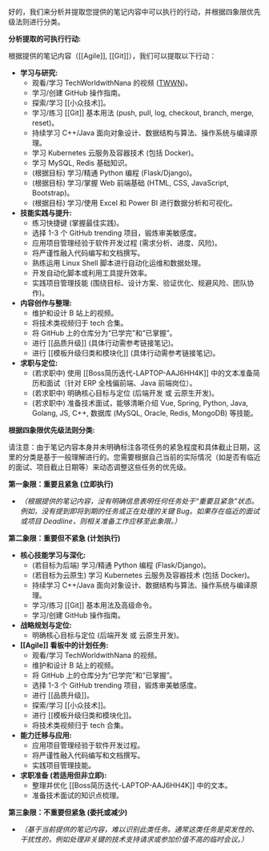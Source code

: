好的，我们来分析并提取您提供的笔记内容中可以执行的行动，并根据四象限优先级法则进行分类。

**分析提取的可执行行动:**

根据提供的笔记内容（[[Agile]], [[Git]]），我们可以提取以下行动：

*   **学习与研究:**
    *   观看/学习 TechWorldwithNana 的视频 ([TWWN](https://www.youtube.com/@TechWorldwithNana/videos))。
    *   学习/创建 GitHub 操作指南。
    *   探索/学习 [[小众技术]]。
    *   学习/练习 [[Git]] 基本用法 (push, pull, log, checkout, branch, merge, reset)。
    *   持续学习 C++/Java 面向对象设计、数据结构与算法、操作系统与编译原理。
    *   学习 Kubernetes 云服务及容器技术 (包括 Docker)。
    *   学习 MySQL, Redis 基础知识。
    *   (根据目标) 学习/精通 Python 编程 (Flask/Django)。
    *   (根据目标) 学习/掌握 Web 前端基础 (HTML, CSS, JavaScript, Bootstrap)。
    *   (根据目标) 学习/使用 Excel 和 Power BI 进行数据分析和可视化。
*   **技能实践与提升:**
    *   练习快捷键 (掌握最佳实践)。
    *   选择 1-3 个 GitHub trending 项目，锻炼审美敏感度。
    *   应用项目管理经验于软件开发过程 (需求分析、进度、风险)。
    *   将严谨性融入代码编写和文档撰写。
    *   熟练运用 Linux Shell 脚本进行自动化运维和数据处理。
    *   开发自动化脚本或利用工具提升效率。
    *   实践项目管理技能 (围绕目标、设计方案、验证优化、规避风险、团队协作)。
*   **内容创作与整理:**
    *   维护和设计 B 站上的视频。
    *   将技术类视频归于 tech 合集。
    *   将 GitHub 上的仓库分为“已学完”和“已掌握”。
    *   进行 [[品质升级]] (具体行动需参考链接笔记)。
    *   进行 [[模板升级归类和模块化]] (具体行动需参考链接笔记)。
*   **求职与定位:**
    *   (若求职中) 使用 [[Boss简历迭代-LAPTOP-AAJ6HH4K]] 中的文本准备简历和面试（针对 ERP 全栈偏前端、Java 前端岗位）。
    *   (若求职中) 明确核心目标与定位 (后端开发 或 云原生开发)。
    *   (若求职中) 准备技术面试，能够清晰介绍 Vue, Spring, Python, Java, Golang, JS, C++, 数据库 (MySQL, Oracle, Redis, MongoDB) 等技能。

**根据四象限优先级法则分类:**

请注意：由于笔记内容本身并未明确标注各项任务的紧急程度和具体截止日期，这里的分类是基于一般理解进行的。您需要根据自己当前的实际情况（如是否有临近的面试、项目截止日期等）来动态调整这些任务的优先级。

**第一象限：重要且紧急 (立即执行)**

*   *（根据提供的笔记内容，没有明确信息表明任何任务处于“重要且紧急”状态。例如，没有提到即将到期的任务或正在处理的关键 Bug。如果存在临近的面试或项目 Deadline，则相关准备工作应移至此象限。）*

**第二象限：重要但不紧急 (计划执行)**

*   **核心技能学习与深化:**
    *   (若目标为后端) 学习/精通 Python 编程 (Flask/Django)。
    *   (若目标为云原生) 学习 Kubernetes 云服务及容器技术 (包括 Docker)。
    *   持续学习 C++/Java 面向对象设计、数据结构与算法、操作系统与编译原理。
    *   学习/练习 [[Git]] 基本用法及高级命令。
    *   学习/创建 GitHub 操作指南。
*   **战略规划与定位:**
    *   明确核心目标与定位 (后端开发 或 云原生开发)。
*   **[[Agile]] 看板中的计划任务:**
    *   观看/学习 TechWorldwithNana 的视频。
    *   维护和设计 B 站上的视频。
    *   将 GitHub 上的仓库分为“已学完”和“已掌握”。
    *   选择 1-3 个 GitHub trending 项目，锻炼审美敏感度。
    *   进行 [[品质升级]]。
    *   探索/学习 [[小众技术]]。
    *   进行 [[模板升级归类和模块化]]。
    *   将技术类视频归于 tech 合集。
*   **能力迁移与应用:**
    *   应用项目管理经验于软件开发过程。
    *   将严谨性融入代码编写和文档撰写。
    *   实践项目管理技能。
*   **求职准备 (若适用但非立即):**
    *   整理并优化 [[Boss简历迭代-LAPTOP-AAJ6HH4K]] 中的文本。
    *   准备技术面试的知识点梳理。

**第三象限：不重要但紧急 (委托或减少)**

*   *（基于当前提供的笔记内容，难以识别此类任务。通常这类任务是突发性的、干扰性的，例如处理非关键的技术支持请求或参加价值不高的临时会议。）*

